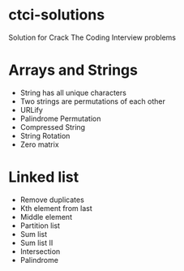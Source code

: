 # ctci-solutions
Solution for Crack The Coding Interview problems

# Arrays and Strings
* String has all unique characters
* Two strings are permutations of each other
* URLify
* Palindrome Permutation
* Compressed String
* String Rotation
* Zero matrix

# Linked list
* Remove duplicates
* Kth element from last
* Middle element
* Partition list
* Sum list
* Sum list II
* Intersection
* Palindrome
